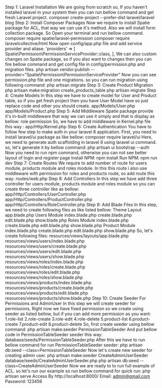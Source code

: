 Step 1: Laravel Installation
We are going from scratch so, If you haven't installed laravel in your system then you can run bellow command and get fresh Laravel project.
composer create-project --prefer-dist laravel/laravel blog
Step 2: Install Composer Packages
Now we require to install Spatie package for ACL, that way we can use it's method. Also we will install form collection package. So Open your terminal and run bellow command.
composer require spatie/laravel-permission
composer require laravelcollective/html
Now open config/app.php file and add service provider and aliase.
'providers' => [
	Spatie\Permission\PermissionServiceProvider::class,
],
We can also custom changes on Spatie package, so if you also want to changes then you can fire bellow command and get config file in config/permission.php and migration files.
php artisan vendor:publish --provider="Spatie\Permission\PermissionServiceProvider"
Now you can see permission.php file and one migrations. so you can run migration using following command:
php artisan migrate
Step 3: Create Product Migration
php artisan make:migration create_products_table
php artisan migrate
Step 4: Create Models
In this step we have to create model for User and Product table, so if you get fresh project then you have User Model have so just replace code and other you should create.
app/Models/User.php
app/Models/Product.php
Step 5: Add Middleware
Spatie package provide it's in-built middleware that way we can use it simply and that is display as bellow:
role
permission
So, we have to add middleware in Kernel.php file this way :
app/Http/Kernel.php
Step 6: Create Authentication
You have to follow few step to make auth in your laravel 8 application.
First, you need to install laravel/ui package as like bellow:
composer require laravel/ui
Here, we need to generate auth scaffolding in laravel 8 using laravel ui command. so, let's generate it by bellow command:
php artisan ui bootstrap --auth
Now you need to run npm command, otherwise you can not see better layout of login and register page
Install NPM:
npm install
Run NPM:
npm run dev
Step 7: Create Routes
We require to add number of route for users module, products module and roles module. In this this route i also use middleware with permission for roles and products route, so add route this way:
routes/web.php
Step 8: Add Controllers
In this step we have add three controller for users module, products module and roles module so you can create three controller like as bellow:
app/Http/Controllers/UserController.php
app/Http/Controllers/ProductController.php
app/Http/Controllers/RoleController.php
Step 9: Add Blade Files
In this step, we need to create following files as like listed bellow:
Theme Layout
app.blade.php
Users Module
index.blade.php create.blade.php edit.blade.php show.blade.php
Roles Module
index.blade.php create.blade.php edit.blade.php show.blade.php
Product Module
index.blade.php create.blade.php edit.blade.php show.blade.php
So, let's create following files:
resources/views/layouts/app.blade.php
resources/views/users/index.blade.php
resources/views/users/create.blade.php
resources/views/users/edit.blade.php
resources/views/users/show.blade.php
resources/views/roles/index.blade.php
resources/views/roles/create.blade.php
resources/views/roles/edit.blade.php
resources/views/roles/show.blade.php
resources/views/products/index.blade.php
resources/views/products/create.blade.php
resources/views/products/edit.blade.php
resources/views/products/show.blade.php
Step 10: Create Seeder For Permissions and AdminUser
In this step we will create seeder for permissions, Right now we have fixed permission so we create using seeder as listed bellow, but if you can add more permission as you want:
1.role-list
2.role-create
3.role-edit
4.role-delete
5.product-list
6.product-create
7.product-edit
8.product-delete
So, first create seeder using bellow command:
php artisan make:seeder PermissionTableSeeder
And put bellow code in PermissionTableSeeder seeder this way:
database/seeds/PermissionTableSeeder.php
After this we have to run bellow command for run PermissionTableSeeder seeder:
php artisan db:seed --class=PermissionTableSeeder
Now let's create new seeder for creating admin user.
php artisan make:seeder CreateAdminUserSeeder
database/seeds/CreateAdminUserSeeder.php
php artisan db:seed --class=CreateAdminUserSeeder
Now we are ready to to run full example of ACL. so let's run our example so run bellow command for quick run:
php artisan serve
Access By
http://localhost:8000/
Email: admin@gmail.com
Password: 123456
